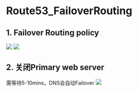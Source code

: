 # Route53_FailoverRouting

## 1. Failover Routing policy
![](https://i.loli.net/2019/07/09/5d242e3e421f690469.png)
![](https://i.loli.net/2019/07/09/5d2430534a50667570.png)
## 2. 关闭Primary web server
需等待5-10mins，DNS会自动Failover
![](https://i.loli.net/2019/07/09/5d242fd057a8752445.png)
